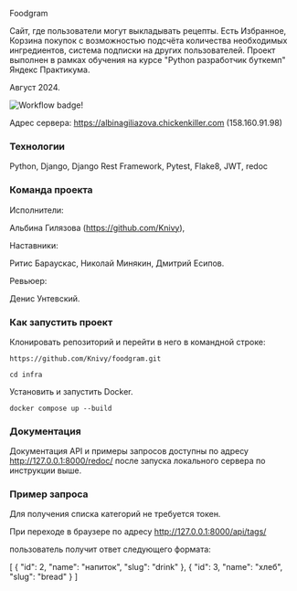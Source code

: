 Foodgram

Сайт, где пользователи могут выкладывать рецепты. Есть Избранное, Корзина покупок с возможностью подсчёта количества необходимых ингредиентов, система подписки на других пользователей. Проект выполнен в рамках обучения на курсе "Python разработчик буткемп" Яндекс Практикума.

Август 2024.

![Workflow badge!](https://github.com/Knivy/foodgram/actions/workflows/main.yml/badge.svg)

Адрес сервера: https://albinagiliazova.chickenkiller.com (158.160.91.98) 

### Технологии

Python, Django, Django Rest Framework, Pytest, Flake8, JWT, redoc

### Команда проекта

Исполнители:

Альбина Гилязова (https://github.com/Knivy), 

Наставники:

Ритис Бараускас, Николай Минякин, Дмитрий Есипов. 

Ревьюер:

Денис Унтевский.

### Как запустить проект

Клонировать репозиторий и перейти в него в командной строке:

```
https://github.com/Knivy/foodgram.git
```

```
cd infra
```

Установить и запустить Docker.

```
docker compose up --build
```

### Документация

Документация API и примеры запросов доступны по адресу http://127.0.0.1:8000/redoc/ после запуска локального сервера по инструкции выше.

### Пример запроса

Для получения списка категорий не требуется токен. 

При переходе в браузере по адресу http://127.0.0.1:8000/api/tags/

пользователь получит ответ следующего формата:

[
    {
        "id": 2,
        "name": "напиток",
        "slug": "drink"
    },
    {
        "id": 3,
        "name": "хлеб",
        "slug": "bread"
    }
]